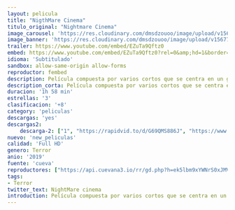 ```yaml
---
layout: pelicula
title: "NigthMare Cinema"
titulo_original: "Nightmare Cinema"
image_carousel: 'https://res.cloudinary.com/dmsdzouoo/image/upload/v1567740923/nithemare-min_p1sxvo.jpg'
image_banner: 'https://res.cloudinary.com/dmsdzouoo/image/upload/v1567740928/nithemare-min_1_oigfeb.jpg'
trailer: https://www.youtube.com/embed/EZuTa9Qftz0
embed: https://www.youtube.com/embed/EZuTa9Qftz0?rel=0&amp;hd=1&border=0&wmode=opaque&enablejsapi=1&modestbranding=1&controls=1&showinfo=1
idioma: 'Subtitulado'
sandbox: allow-same-origin allow-forms
reproductor: fembed
description: Película compuesta por varios cortos que se centra en un grupo de individuos que entran a un decrépito cine Rialto. El proyeccionista se encargará de que todos sus miedos aparezcan en pantalla.
description_corta: Película compuesta por varios cortos que se centra en un grupo de individuos que entran a un decrépito cine Rialto. El proyeccionista se encargará de que todos sus miedos aparezcan en pantalla.
duracion: '1h 58 min'
estrellas: '3'
clasificacion: '+8'
category: 'peliculas'
descargas: 'yes'
descargas2:
    descarga-2: ["1", "https://rapidvid.to/d/G69QMS886J", "https://www.google.com/s2/favicons?domain=www.rapidvideo.com","RapidVideo","https://res.cloudinary.com/imbriitneysam/image/upload/v1541473684/mexico.png", "Latino", "Full HD"]
nuevo: 'new_peliculas'
calidad: 'Full HD'
genero: Terror
anio: '2019'
fuente: 'cueva'
reproductores: ["https://api.cuevana3.io/rr/gd.php?h=ek5lbm9xYWNrS0xJMVp5b21KREk0dFBLbjVkaHhkRGdrOG1jbnBpUnhhS1Z0WWwrYXFUYjNaekVvSXVvMDlMbTJLZGxsSksxeTczWXhhU0lnYlBGNjZ1U3FadVkyUT09"]
tags:
- Terror
twitter_text: NightMare cinema
introduction: Película compuesta por varios cortos que se centra en un grupo de individuos que entran a un decrépito cine Rialto. El proyeccionista se encargará de que todos sus miedos aparezcan en pantalla.
---
```



 







